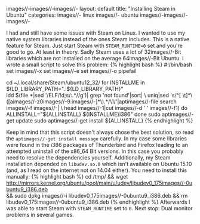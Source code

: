 images//-images//-images//-
layout: default
title: "Installing Steam in Ubuntu"
categories:
images//- linux
images//- ubuntu
images//-images//-images//-

I had and still have some issues with Steam on Linux. I wanted to use my native system libraries instead of the ones Steam includes. This is a native feature for Steam. Just start Steam with `STEAM_RUNTIME=0` set and you're good to go. At least in theory. Sadly Steam uses a lot of 32images//-Bit libraries which are not installed on the average 64images//-Bit Ubuntu.
I wrote a small script to solve this problem:
{% highlight bash %}
#!/bin/bash
set images//-x
set images//-e
set images//-o pipefail

cd ~/.local/share/Steam/ubuntu12_32/
for INSTALLME in $(LD_LIBRARY_PATH=".:${LD_LIBRARY_PATH}" \
  ldd $(file *|sed '/ELF/!d;s/:.*//g')| grep 'not found'|sort| \
  uniq|sed 's/^[ \t]*\([aimages//-z0images//-9.images//-]*\).*/\1/'|aptimages//-file search images//-f images//-| \
  head images//-1|cut images//-d ' ' images//-f1)
do
  ALLINSTALL="${ALLINSTALL} ${INSTALLME}i386"
done
sudo aptimages//-get update
sudo aptimages//-get install ${ALLINSTALL}
{% endhighlight %}

Keep in mind that this script doesn't always chose the best solution, so read the `aptimages//-get install message` carefully. In my case some libraries were found in the i386 packages of Thunderbird and Firefox leading to an attempted uninstall of the x86_64 Bit versions. In this case you probably need to resolve the dependencies yourself.
Additionally, my Steam installation depended on `libudev.so.0` which isn't available on Ubuntu 15.10 (and, as I read on the internet not on 14.04 either). You need to install this manually:
{% highlight bash %}
cd /tmp/ && wget http://mirrors.kernel.org/ubuntu/pool/main/u/udev/libudev0_175images//-0ubuntu9_i386.deb \
&& sudo dpkg images//-i libudev0_175images//-0ubuntu9_i386.deb && rm libudev0_175images//-0ubuntu9_i386.deb
{% endhighlight %}
Afterwards I was able to start Steam with `STEAM_RUNTIME` set to `0`. Next stop: Dual monitor problems in several games.
